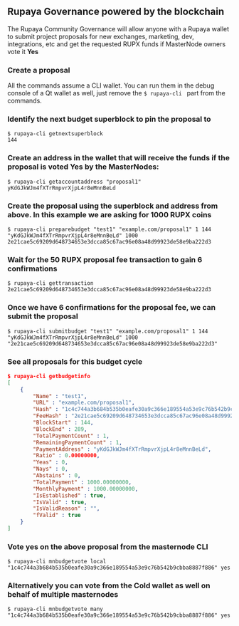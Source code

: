 ## Rupaya Governance powered by the blockchain

The Rupaya Community Governance will allow anyone with a Rupaya wallet to submit project proposals for new exchanges, marketing, dev, integrations, etc and get the requested RUPX funds if MasterNode owners vote it **Yes**

### Create a proposal

All the commands assume a CLI wallet. You can run them in the debug console of a Qt wallet as well, just remove the `$ rupaya-cli ` part from the commands.

### Identify the next budget superblock to pin the proposal to

```
$ rupaya-cli getnextsuperblock
144
```

### Create an address in the wallet that will receive the funds if the proposal is voted Yes by the MasterNodes:
```
$ rupaya-cli getaccountaddress "proposal1"
yKdGJkWJm4fXTrRmpvrXjpL4r8eMnnBeLd
```

### Create the proposal using the superblock and address from above. In this example we are asking for 1000 RUPX coins
```
$ rupaya-cli preparebudget "test1" "example.com/proposal1" 1 144 "yKdGJkWJm4fXTrRmpvrXjpL4r8eMnnBeLd" 1000
2e21cae5c69209d648734653e3dcca85c67ac96e08a48d99923de58e9ba222d3
```

### Wait for the 50 RUPX proposal fee transaction to gain 6 confirmations
```
$ rupaya-cli gettransaction 2e21cae5c69209d648734653e3dcca85c67ac96e08a48d99923de58e9ba222d3
```

### Once we have 6 confirmations for the proposal fee, we can submit the proposal
```
$ rupaya-cli submitbudget "test1" "example.com/proposal1" 1 144 "yKdGJkWJm4fXTrRmpvrXjpL4r8eMnnBeLd" 1000 "2e21cae5c69209d648734653e3dcca85c67ac96e08a48d99923de58e9ba222d3"
```

### See all proposals for this budget cycle
```json
$ rupaya-cli getbudgetinfo
[
    {
        "Name" : "test1",
        "URL" : "example.com/proposal1",
        "Hash" : "1c4c744a3b684b535b0eafe30a9c366e189554a53e9c76b542b9cbba8887f886",
        "FeeHash" : "2e21cae5c69209d648734653e3dcca85c67ac96e08a48d99923de58e9ba222d3",
        "BlockStart" : 144,
        "BlockEnd" : 289,
        "TotalPaymentCount" : 1,
        "RemainingPaymentCount" : 1,
        "PaymentAddress" : "yKdGJkWJm4fXTrRmpvrXjpL4r8eMnnBeLd",
        "Ratio" : 0.00000000,
        "Yeas" : 0,
        "Nays" : 0,
        "Abstains" : 0,
        "TotalPayment" : 1000.00000000,
        "MonthlyPayment" : 1000.00000000,
        "IsEstablished" : true,
        "IsValid" : true,
        "IsValidReason" : "",
        "fValid" : true
    }
]
```

### Vote yes on the above proposal from the masternode CLI
```
$ rupaya-cli mnbudgetvote local "1c4c744a3b684b535b0eafe30a9c366e189554a53e9c76b542b9cbba8887f886" yes
```

### Alternatively you can vote from the Cold wallet as well on behalf of multiple masternodes
```
$ rupaya-cli mnbudgetvote many "1c4c744a3b684b535b0eafe30a9c366e189554a53e9c76b542b9cbba8887f886" yes
```




